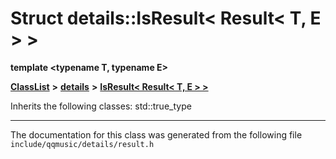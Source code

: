 

# Struct details::IsResult&lt; Result&lt; T, E &gt; &gt;

**template &lt;typename T, typename E&gt;**



[**ClassList**](annotated.md) **>** [**details**](namespacedetails.md) **>** [**IsResult&lt; Result&lt; T, E &gt; &gt;**](structdetails_1_1IsResult_3_01Result_3_01T_00_01E_01_4_01_4.md)








Inherits the following classes: std::true_type































































------------------------------
The documentation for this class was generated from the following file `include/qqmusic/details/result.h`


